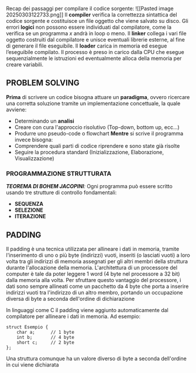 Recap dei passaggi per compilare il codice sorgente:
![[Pasted image 20250303122733.png]]
Il **compiler** verifica la correttezza sintattica del codice sorgente e costituisce un file oggetto che viene salvato su disco. Gli errori **logici** non possono essere individuati dal compilatore, come la verifica se un programma *x* andrà in loop o meno.
Il **linker** collega i vari file oggetto costruiti dal compilatore e unisce eventuali librerie esterne, al fine di generare il file eseguibile.
Il **loader** carica in memoria ed esegue l’eseguibile compilato. Il processo è preso in carico dalla CPU che esegue sequenzialmente le istruzioni ed eventualmente alloca della memoria per creare variabili.

## PROBLEM SOLVING
**Prima** di scrivere un codice bisogna attuare un **paradigma**, ovvero ricercare una corretta soluzione tramite un implementazione concettuale, la quale avviene:
- Determinando un **analisi**
- Creare con cura l'approccio risolutivo (Top-down, bottom up, ecc...)
- Produrre uno pseudo-code o flowchart
**Mentre** si scrive il programma invece bisogna:
- Comprendere quali parti di codice riprendere e sono state già risolte
- Seguire la procedura standard (Inizializzazione, Elaborazione, Visualizzazione)
### PROGRAMMAZIONE STRUTTURATA
***TEOREMA DI BOHEM JACOPINI**:*
Ogni programma può essere scritto usando tre strutture di controllo fondamentali:
- **SEQUENZA**
- **SELEZIONE**
- **ITERAZIONE**
## PADDING
Il padding è una tecnica utilizzata per allineare i dati in memoria, tramite l'inserimento di uno o più byte (indirizzi) vuoti, inseriti (o lasciati vuoti) a loro volta tra gli indirizzi di memoria assegnati per gli altri membri della struttura durante l'allocazione della memoria. L'architettura di un processore del computer è tale da poter leggere 1 word (4 byte nel processore a 32 bit) dalla memoria alla volta. Per sfruttare questo vantaggio del processore, i dati sono sempre allineati come un pacchetto da 4 byte che porta a inserire indirizzi vuoti tra l'indirizzo di un altro membro, portando un occupazione diversa di byte a seconda dell'ordine di dichiarazione

In linguaggi come C il padding viene aggiunto automaticamente dal compilatore per allineare i dati in memoria. Ad esempio:

```
struct Esempio {
    char a;      // 1 byte
    int b;       // 4 byte
    short c;     // 2 byte
};
```

Una struttura comunque ha un valore diverso di byte a seconda dell'ordine in cui viene dichiarata